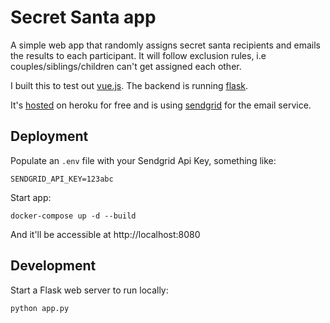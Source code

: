 # Secret Santa app

A simple web app that randomly assigns secret santa recipients and emails the results to each participant.  It will follow exclusion rules, i.e couples/siblings/children can't get assigned each other.

I built this to test out [vue.js](https://vuejs.org).  The backend is running [flask](https://github.com/pallets/flask).

It's [hosted](http://sloppy-santa.herokuapp.com) on heroku for free and is using [sendgrid](http://sendgrid.com) for the email service.


## Deployment

Populate an `.env` file with your Sendgrid Api Key, something like:

    SENDGRID_API_KEY=123abc

Start app:

    docker-compose up -d --build

And it'll be accessible at http://localhost:8080

## Development

Start a Flask web server to run locally:

    python app.py
